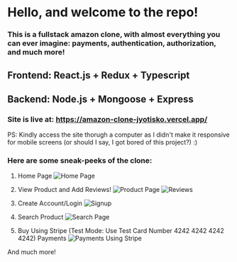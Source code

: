 # Hello, and welcome to the repo!

### This is a fullstack amazon clone, with almost everything you can ever imagine: payments, authentication, authorization, and much more!

## Frontend: React.js + Redux + Typescript
## Backend: Node.js + Mongoose + Express

### Site is live at: https://amazon-clone-jyotisko.vercel.app/ 
PS: Kindly access the site thorugh a computer as I didn't make it responsive for mobile screens (or should I say, I got bored of this project?) :)
### Here are some sneak-peeks of the clone:
1. Home Page
![Home Page](https://github.com/user-attachments/assets/baff34a2-7ffd-4b80-9052-8f44c17f0d0f)

2. View Product and Add Reviews!
![Product Page](https://github.com/user-attachments/assets/9b1fd4f5-fb70-4ce7-ba57-fb4fa8950fb2)
![Reviews](https://github.com/user-attachments/assets/c60a9325-c7b7-4062-9d81-7423aac8f8f7)

3. Create Account/Login
![Signup](https://github.com/user-attachments/assets/4313eb08-0ed2-4543-9945-65da028773d9)

4. Search Product
![Search Page](https://github.com/user-attachments/assets/d6b75043-1c1e-4bcb-8d95-7585f303f6da)

5. Buy Using Stripe (Test Mode: Use Test Card Number 4242 4242 4242 4242) Payments
![Payments Using Stripe](https://github.com/user-attachments/assets/4f1c9ac6-d0c9-4e68-be47-932c6c246879)

And much more!
